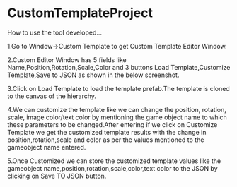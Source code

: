 # CustomTemplateProject

How to use the tool developed...

1.Go to Window→Custom Template to get Custom Template Editor Window.

2.Custom Editor Window has 5 fields like Name,Position,Rotation,Scale,Color and 3 buttons Load Template,Customize Template,Save to JSON as shown in the below screenshot.

3.Click on Load Template to load the template prefab.The template is cloned to the canvas of the hierarchy.

4.We can customize the template like we can change the position, rotation, scale, image color/text color by mentioning the game object name to which these parameters to be changed.After entering if we click on Customize Template we get the customized template results with the change in position,rotation,scale and color as per the values mentioned  to the gameobject name entered.

5.Once Customized we can store the customized template values like the gameobject name,position,rotation,scale,color,text color to the JSON by clicking on Save TO JSON button.
